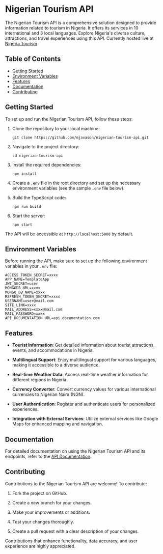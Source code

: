 # Nigerian Tourism API

The Nigerian Tourism API is a comprehensive solution designed to provide information related to tourism in Nigeria. It offers its services in 10 international and 3 local languages. Explore Nigeria's diverse culture, attractions, and travel experiences using this API. Currently hosted live at [Nigeria Tourism](https://nigerian-tourism-api.onrender.com)

## Table of Contents

- [Getting Started](#getting-started)
- [Environment Variables](#environment-variables)
- [Features](#features)
- [Documentation](#documentation)
- [Contributing](#contributing)

## Getting Started

To set up and run the Nigerian Tourism API, follow these steps:

1. Clone the repository to your local machine:

   ```shell
   git clone https://github.com/mjavason/nigerian-tourism-api.git
   ```

2. Navigate to the project directory:

   ```shell
   cd nigerian-tourism-api
   ```

3. Install the required dependencies:

   ```shell
   npm install
   ```

4. Create a `.env` file in the root directory and set up the necessary environment variables (see the sample `.env` file below).

5. Build the TypeScript code:

   ```shell
   npm run build
   ```

6. Start the server:

   ```shell
   npm start
   ```

The API will be accessible at `http://localhost:5000` by default.

## Environment Variables

Before running the API, make sure to set up the following environment variables in your `.env` file:

```env
ACCESS_TOKEN_SECRET=xxxx
APP_NAME=TemplateApp
JWT_SECRET=user
MONGODB_URL=xxxx
MONGO_DB_NAME=xxxx
REFRESH_TOKEN_SECRET=xxxx
USERNAME=user@mail.com
SITE_LINK=xxxx
MAIL_ADDRESS=xxxx@mail.com
MAIL_PASSWORD=xxxx
API_DOCUMENTATION_URL=api.documentation.com
```

## Features

- **Tourist Information**: Get detailed information about tourist attractions, events, and accommodations in Nigeria.

- **Multilingual Support**: Enjoy multilingual support for various languages, making it accessible to a diverse audience.

- **Real-time Weather Data**: Access real-time weather information for different regions in Nigeria.

- **Currency Converter**: Convert currency values for various international currencies to Nigerian Naira (NGN).

- **User Authentication**: Register and authenticate users for personalized experiences.

- **Integration with External Services**: Utilize external services like Google Maps for enhanced mapping and navigation.

## Documentation

For detailed documentation on using the Nigerian Tourism API and its endpoints, refer to the [API Documentation](https://documenter.getpostman.com/view/29278179/2s9YJbzN99).

## Contributing

Contributions to the Nigerian Tourism API are welcome! To contribute:

1. Fork the project on GitHub.

2. Create a new branch for your changes.

3. Make your improvements or additions.

4. Test your changes thoroughly.

5. Create a pull request with a clear description of your changes.

Contributions that enhance functionality, data accuracy, and user experience are highly appreciated.